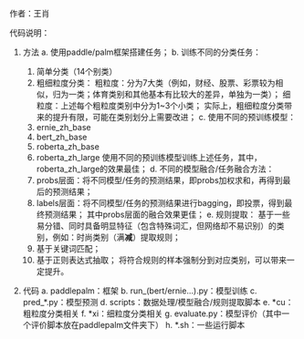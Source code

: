 作者：王肖


代码说明：

1. 方法
a. 使用paddle/palm框架搭建任务；
b. 训练不同的分类任务：
    1) 简单分类（14个别类）
    2) 粗细粒度分类：
        粗粒度：分为7大类（例如，财经、股票、彩票较为相似，归为一类；体育类别和其他基本有比较大的差异，单独为一类）；
        细粒度：上述每个粗粒度类别中分为1~3个小类；
    实际上，粗细粒度分类带来的提升有限，可能在类别划分上需要改进；
c. 使用不同的预训练模型：
    1) ernie_zh_base
    2) bert_zh_base
    3) roberta_zh_base
    4) roberta_zh_large
    使用不同的预训练模型训练上述任务，其中，roberta_zh_large的效果最佳；
d. 不同的模型融合/任务融合方法：
    1) probs层面：将不同模型/任务的预测结果，即probs加权求和，再得到最后的预测结果；
    2) labels层面：将不同模型/任务的预测结果进行bagging，即投票，得到最终预测结果；
    其中probs层面的融合效果更佳；
e. 规则提取：
    基于一些易分错、同时具备明显特征（包含特殊词汇，但网络却不易识别）的类别，例如：时尚类别（满**减**）提取规则；
    1) 基于关键词匹配；
    2) 基于正则表达式抽取；
    将符合规则的样本强制分到对应类别，可以带来一定提升。
    
2. 代码
a. paddlepalm：框架
b. run_(bert/ernie...).py：模型训练
c. pred_*.py：模型预测
d. scripts：数据处理/模型融合/规则提取脚本
e. *cu：粗粒度分类相关
f. *xi：细粒度分类相关
g. evaluate.py：模型评价（其中一个评价脚本放在paddlepalm文件夹下）
h. *.sh：一些运行脚本
